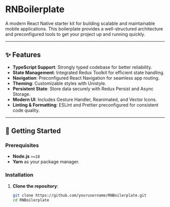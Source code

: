 # RNBoilerplate

A modern React Native starter kit for building scalable and maintainable mobile applications. This boilerplate provides a well-structured architecture and preconfigured tools to get your project up and running quickly.

---

## ✨ Features

- **TypeScript Support**: Strongly typed codebase for better reliability.
- **State Management**: Integrated Redux Toolkit for efficient state handling.
- **Navigation**: Preconfigured React Navigation for seamless app routing.
- **Theming**: Customizable styles with Unistyle.
- **Persistent State**: Store data securely with Redux Persist and Async Storage.
- **Modern UI**: Includes Gesture Handler, Reanimated, and Vector Icons.
- **Linting & Formatting**: ESLint and Prettier preconfigured for consistent code quality.

---

## 🚀 Getting Started

### Prerequisites
- **Node.js** `>=18`
- **Yarn** as your package manager.

### Installation

1. **Clone the repository**:
   ```bash
   git clone https://github.com/yourusername/RNBoilerplate.git
   cd RNBoilerplate

